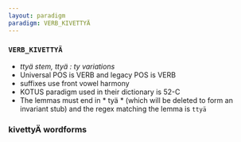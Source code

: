 ```yaml
---
layout: paradigm
paradigm: VERB_KIVETTYÄ
---
```

### ` VERB_KIVETTYÄ `

* _ttyä stem, ttyä : ty variations_
* Universal POS is VERB and legacy POS is VERB
* suffixes use front vowel harmony
* KOTUS paradigm used in their dictionary is 52-C
* The lemmas must end in * tyä * (which will be deleted to form an invariant stub) and the regex matching the lemma is ` ttyä `

### kivettyÄ wordforms


